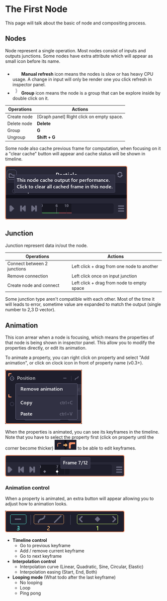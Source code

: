 # The First Node

This page will talk about the basic of node and compositing process.

## Nodes

Node represent a single operation. Most nodes consist of inputs and outputs junctions. Some nodes have extra attribute which will appear as small icon before its name. 

- ![](img/01_p0_refresh.png) **Manual refresh** icon means the nodes is slow or has heavy CPU usage. A change in input will only be render one you click refresh in inspector panel.
- ![](img/01_p1_group.png) **Group** icon means the node is a group that can be explore inside by double click on it. 

| Operations  | Actions                                   |
| ----------- | ----------------------------------------- |
| Create node | [Graph panel] Right click on empty space. |
| Delete node | **Delete**                                |
| Group       | **G**                                     |
| Ungroup     | **Shift + G**                             |

Some node also cache previous frame for computation, when focusing on it a "clear cache" button will appear and cache status will be shown in timeline.

![](img/01_p2_cache.png)

## Junction

Junction represent data in/out the node.

| Operations                  | Actions                                    |
| --------------------------- | ------------------------------------------ |
| Connect between 2 junctions | Left click + drag from one node to another |
| Remove connection           | Left click once on input junction          |
| Create node and connect     | Left click + drag from node to empty space |

Some junction type aren't compatible with each other. Most of the time it will leads to error, sometime value are expanded to match the output (single number to 2,3 D vector).



## Animation

This icon  arrear when a node is focusing, which means the properties of that node is being shown in inspector panel. This allow you to modify the properties directly, or edit its animation.

To animate a property, you can right click on property and select "Add animation", or click on clock icon in front of property name (v0.3+).	

![](img/01_p3_animation.png)

When the properties is animated, you can see its keyframes in the timeline. Note that you have to select the property first (click on property until the corner become thicker) ![](img/01_p4_selection.png) to be able to edit keyframes.

![](img/01_p3_animation_keyframes.png)


### Animation control

When a property is animated, an extra button will appear allowing you to adjust how to animation looks.

![](img/01_p5_control.png)

- **Timeline control**
  - Go to previous keyframe
  - Add / remove current keyframe
  - Go to next keyframe
- **Interpolation control**
  - Interpolation curve (Linear, Quadratic, Sine, Circular, Elastic)
  - Interpolation easing (Start, End, Both)
- **Looping mode** (What todo after the last keyframe)
  - No looping
  - Loop
  - Ping pong


